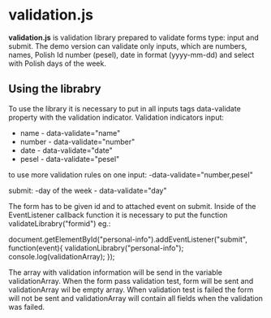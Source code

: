 validation.js
===================
__validation.js__ is validation library prepared to validate forms type: input and submit.
The demo version can validate only inputs, which are numbers, names, Polish Id number (pesel), date in format (yyyy-mm-dd) and select with Polish days of the week.

Using the librabry
--------------------
To use the library it is necessary to put in all inputs tags data-validate property with the validation indicator.
Validation indicators
input:
-  name - data-validate="name"
-  number - data-validate="number"
-  date - data-validate="date"
-  pesel - data-validate="pesel"

  to use more validation rules on one input:
  -data-validate="number,pesel"

submit:
-day of the week - data-validate="day"

The form has to be given id and to attached event on submit. Inside of the EventListener callback function it is necessary to put the function validateLibrabry("formid") eg.:

document.getElementById("personal-info").addEventListener("submit", function(event){
  validationLibrabry("personal-info");
  console.log(validationArray);
});

The array with validation information will be send in the variable validationArray. When the form pass validation test, form will be sent and validationArray wil be empty array. When validation test is failed the form will not be sent and validationArray will contain all  fields when the validation was failed.
